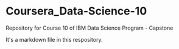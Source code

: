 # Coursera_Data-Science-10
Repository for Course 10 of IBM Data Science Program - Capstone

It's a markdown file in this respository.
